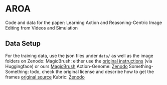# AROA
Code and data for the paper: Learning Action and Reasoning-Centric Image Editing from Videos and Simulation

## Data Setup

For the training data, use the json files under `data/` as well as the image folders on Zenodo:
MagicBrush: either use the [original instructions](Link) (via Huggingface) or ours [MagicBrush](URL)
Action-Genome: [Zenodo](Link)
Something-Something: todo, check the original license and describe how to get the frames [original source](https://developer.qualcomm.com/software/ai-datasets/something-something)
Kubric: [Zenodo](Link)
